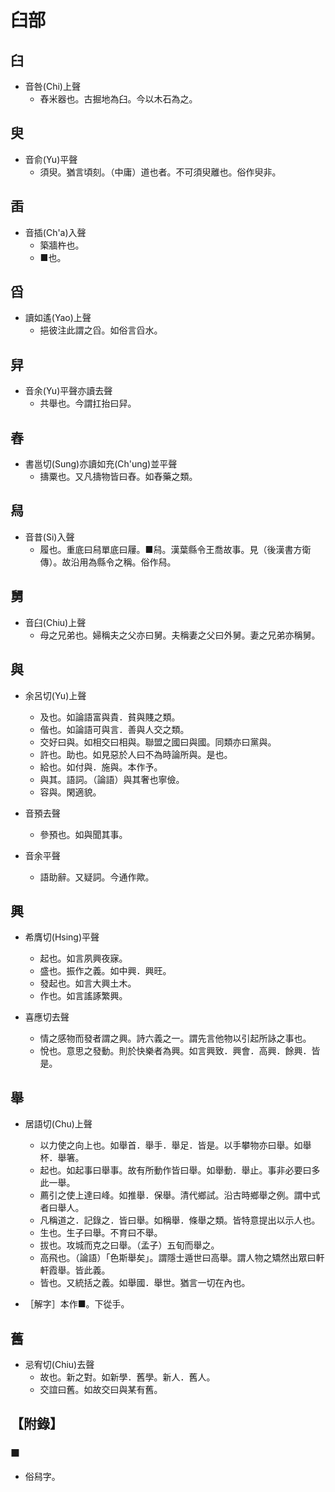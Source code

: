 # 臼部

## 臼

- 音咎(Chi)上聲
    - 舂米器也。古掘地為臼。今以木石為之。

## 臾

- 音俞(Yu)平聲
    - 須臾。猶言頃刻。（中庸）道也者。不可須臾離也。俗作臾非。

## 臿

- 音插(Ch'a)入聲
    - 築牆杵也。
    - ■也。

## 舀

- 讀如遙(Yao)上聲
    - 挹彼注此謂之舀。如俗言舀水。

## 舁

- 音余(Yu)平聲亦讀去聲
    - 共舉也。今謂扛抬曰舁。

## 舂

- 書邕切(Sung)亦讀如充(Ch'ung)並平聲
    - 擣粟也。又凡擣物皆曰舂。如舂藥之類。

## 舄

- 音昔(Si)入聲
    - 履也。重底曰舄單底曰屨。■舄。漢葉縣令王喬故事。見（後漢書方衛傳）。故沿用為縣令之稱。俗作舄。

## 舅

- 音臼(Chiu)上聲
    - 母之兄弟也。婦稱夫之父亦曰舅。夫稱妻之父曰外舅。妻之兄弟亦稱舅。

## 與

- 余呂切(Yu)上聲
    - 及也。如論語富與貴．貧與賤之類。
    - 偕也。如論語可與言．善與人交之類。
    - 交好曰與。如相交曰相與。聯盟之國曰與國。同類亦曰黨與。
    - 許也。助也。如見惡於人曰不為時論所與。是也。
    - 給也。如付與．施與。本作予。
    - 與其。語詞。（論語）與其奢也寧儉。
    - 容與。閑適貌。

- 音預去聲
    - 參預也。如與聞其事。

- 音余平聲
    - 語助辭。又疑詞。今通作歟。

## 興

- 希膺切(Hsing)平聲
    - 起也。如言夙興夜寐。
    - 盛也。振作之義。如中興．興旺。
    - 發起也。如言大興土木。
    - 作也。如言謠諑繁興。

- 喜應切去聲
    - 情之感物而發者謂之興。詩六義之一。謂先言他物以引起所詠之事也。
    - 悅也。意思之發動。則於快樂者為興。如言興致．興會．高興．餘興．皆是。

## 舉

- 居語切(Chu)上聲
    - 以力使之向上也。如舉首．舉手．舉足．皆是。以手攀物亦曰舉。如舉杯．舉箸。
    - 起也。如起事曰舉事。故有所動作皆曰舉。如舉動．舉止。事非必要曰多此一舉。
    - 薦引之使上達曰峰。如推舉．保舉。清代鄉試。沿古時鄉舉之例。謂中式者曰舉人。
    - 凡稱道之．記錄之．皆曰舉。如稱舉．條舉之類。皆特意提出以示人也。
    - 生也。生子曰舉。不育曰不舉。
    - 拔也。攻城而克之曰舉。（孟子）五旬而舉之。
    - 高飛也。（論語）「色斯舉矣」。謂隱士遁世曰高舉。謂人物之矯然出眾曰軒軒霞舉。皆此義。
    - 皆也。又統括之義。如舉國．舉世。猶言一切在內也。

- ［解字］本作■。下從手。

## 舊

- 忌宥切(Chiu)去聲
    - 故也。新之對。如新學．舊學。新人．舊人。
    - 交誼曰舊。如故交曰與某有舊。

## 【附錄】

### ■
- 俗舄字。

